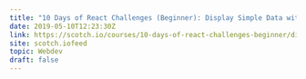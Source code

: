 ```yaml
---
title: "10 Days of React Challenges (Beginner): Display Simple Data with JSX"
date: 2019-05-10T12:23:30Z
link: https://scotch.io/courses/10-days-of-react-challenges-beginner/display-simple-data-with-jsx?utm_medium=RSS&utm_source=hune
site: scotch.iofeed
topic: Webdev
draft: false
---
```

